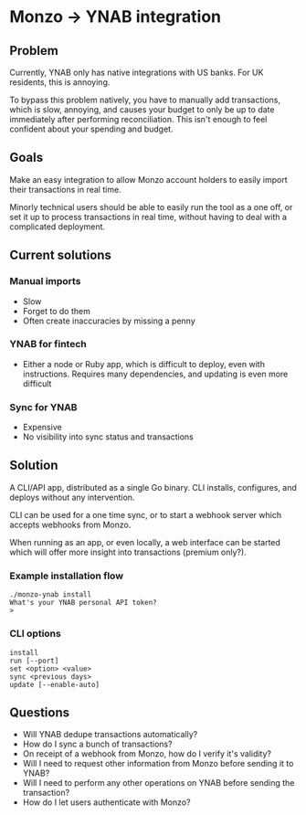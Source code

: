 # Monzo -> YNAB integration

## Problem
Currently, YNAB only has native integrations with US banks. For UK residents, this is annoying.

To bypass this problem natively, you have to manually add transactions, which is slow, annoying, and causes your
budget to only be up to date immediately after performing reconciliation. This isn't enough to feel confident about
your spending and budget.

## Goals
Make an easy integration to allow Monzo account holders to easily import their transactions in real time.

Minorly technical users should be able to easily run the tool as a one off, or set it up to process transactions in real time,
without having to deal with a complicated deployment.

## Current solutions

### Manual imports
- Slow
- Forget to do them
- Often create inaccuracies by missing a penny

### YNAB for fintech
- Either a node or Ruby app, which is difficult to deploy, even with instructions. Requires many dependencies, and updating is even more difficult

### Sync for YNAB
- Expensive
- No visibility into sync status and transactions

## Solution
A CLI/API app, distributed as a single Go binary. CLI installs, configures, and deploys without any intervention.

CLI can be used for a one time sync, or to start a webhook server which accepts webhooks from Monzo.

When running as an app, or even locally, a web interface can be started which will offer more insight into transactions (premium only?).

### Example installation flow

```
./monzo-ynab install
What's your YNAB personal API token?
> 

```

### CLI options
```
install
run [--port]
set <option> <value>
sync <previous days>
update [--enable-auto]
```

## Questions
- Will YNAB dedupe transactions automatically?
- How do I sync a bunch of transactions?
- On receipt of a webhook from Monzo, how do I verify it's validity?
- Will I need to request other information from Monzo before sending it to YNAB?
- Will I need to perform any other operations on YNAB before sending the transaction?
- How do I let users authenticate with Monzo?